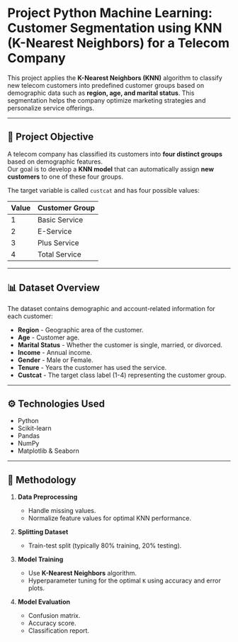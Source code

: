 # Project Python Machine Learning: Customer Segmentation using KNN (K-Nearest Neighbors) for a Telecom Company

This project applies the **K-Nearest Neighbors (KNN)** algorithm to classify new telecom customers into predefined customer groups based on demographic data such as **region, age, and marital status**. This segmentation helps the company optimize marketing strategies and personalize service offerings.

---

## 🎯 Project Objective

A telecom company has classified its customers into **four distinct groups** based on demographic features.  
Our goal is to develop a **KNN model** that can automatically assign **new customers** to one of these four groups.

The target variable is called `custcat` and has four possible values:

| Value | Customer Group |
|-------|----------------|
| 1     | Basic Service  |
| 2     | E-Service      |
| 3     | Plus Service   |
| 4     | Total Service  |

---

## 📊 Dataset Overview

The dataset contains demographic and account-related information for each customer:

- **Region** - Geographic area of the customer.
- **Age** - Customer age.
- **Marital Status** - Whether the customer is single, married, or divorced.
- **Income** - Annual income.
- **Gender** - Male or Female.
- **Tenure** - Years the customer has used the service.
- **Custcat** - The target class label (1-4) representing the customer group.

---

## ⚙️ Technologies Used

- Python
- Scikit-learn
- Pandas
- NumPy
- Matplotlib & Seaborn
---

## 📝 Methodology

1. **Data Preprocessing**
    - Handle missing values.
    - Normalize feature values for optimal KNN performance.

2. **Splitting Dataset**
    - Train-test split (typically 80% training, 20% testing).

3. **Model Training**
    - Use **K-Nearest Neighbors** algorithm.
    - Hyperparameter tuning for the optimal `K` using accuracy and error plots.

4. **Model Evaluation**
    - Confusion matrix.
    - Accuracy score.
    - Classification report.
